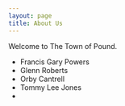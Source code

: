 ```yaml
---
layout: page
title: About Us
---
```

Welcome to The Town of Pound.

- Francis Gary Powers
- Glenn Roberts
- Orby Cantrell
- Tommy Lee Jones
- 
